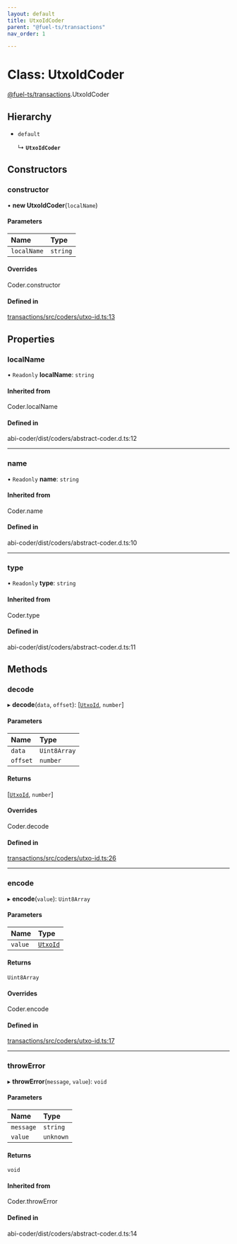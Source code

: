 ```yaml
---
layout: default
title: UtxoIdCoder
parent: "@fuel-ts/transactions"
nav_order: 1

---
```


# Class: UtxoIdCoder

[@fuel-ts/transactions](../index.md).UtxoIdCoder

## Hierarchy

- `default`

  ↳ **`UtxoIdCoder`**

## Constructors

### constructor

• **new UtxoIdCoder**(`localName`)

#### Parameters

| Name | Type |
| :------ | :------ |
| `localName` | `string` |

#### Overrides

Coder.constructor

#### Defined in

[transactions/src/coders/utxo-id.ts:13](https://github.com/luizstacio/fuels-ts/blob/0092f5b/packages/transactions/src/coders/utxo-id.ts#L13)

## Properties

### localName

• `Readonly` **localName**: `string`

#### Inherited from

Coder.localName

#### Defined in

abi-coder/dist/coders/abstract-coder.d.ts:12

___

### name

• `Readonly` **name**: `string`

#### Inherited from

Coder.name

#### Defined in

abi-coder/dist/coders/abstract-coder.d.ts:10

___

### type

• `Readonly` **type**: `string`

#### Inherited from

Coder.type

#### Defined in

abi-coder/dist/coders/abstract-coder.d.ts:11

## Methods

### decode

▸ **decode**(`data`, `offset`): [[`UtxoId`](../index.md#utxoid), `number`]

#### Parameters

| Name | Type |
| :------ | :------ |
| `data` | `Uint8Array` |
| `offset` | `number` |

#### Returns

[[`UtxoId`](../index.md#utxoid), `number`]

#### Overrides

Coder.decode

#### Defined in

[transactions/src/coders/utxo-id.ts:26](https://github.com/luizstacio/fuels-ts/blob/0092f5b/packages/transactions/src/coders/utxo-id.ts#L26)

___

### encode

▸ **encode**(`value`): `Uint8Array`

#### Parameters

| Name | Type |
| :------ | :------ |
| `value` | [`UtxoId`](../index.md#utxoid) |

#### Returns

`Uint8Array`

#### Overrides

Coder.encode

#### Defined in

[transactions/src/coders/utxo-id.ts:17](https://github.com/luizstacio/fuels-ts/blob/0092f5b/packages/transactions/src/coders/utxo-id.ts#L17)

___

### throwError

▸ **throwError**(`message`, `value`): `void`

#### Parameters

| Name | Type |
| :------ | :------ |
| `message` | `string` |
| `value` | `unknown` |

#### Returns

`void`

#### Inherited from

Coder.throwError

#### Defined in

abi-coder/dist/coders/abstract-coder.d.ts:14

